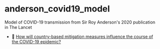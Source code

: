 # anderson_covid19_model

Model of COVID-19 transmission from Sir Roy Anderson's 2020 publication in The Lancet

- :page_facing_up: [How will country-based mitigation measures influence the course of the COVID-19 epidemic?](https://doi.org/10.1016/S0140-6736(20)30567-5)
